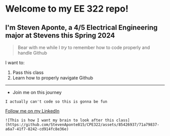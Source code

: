 # Welcome to my EE 322 repo!
## I'm **Steven Aponte**, a 4/5 Electrical Engineering major at Stevens this Spring 2024

> Bear with me while I *try* to remember how to code properly and handle Github

I want to:
1. Pass this class
2. Learn how to properly navigate Github

-----------------------------------
- Join me on this journey

`I actually can't code so this is gonna be fun`

[Follow me on my LinkedIn](https://www.linkedin.com/in/steven-aponte/)

	![This is how I want my brain to look after this class](https://github.com/StevenAponte815/CPE322/assets/85426937/71a79837-a6a7-41f7-8242-cd914fc8e36e)
